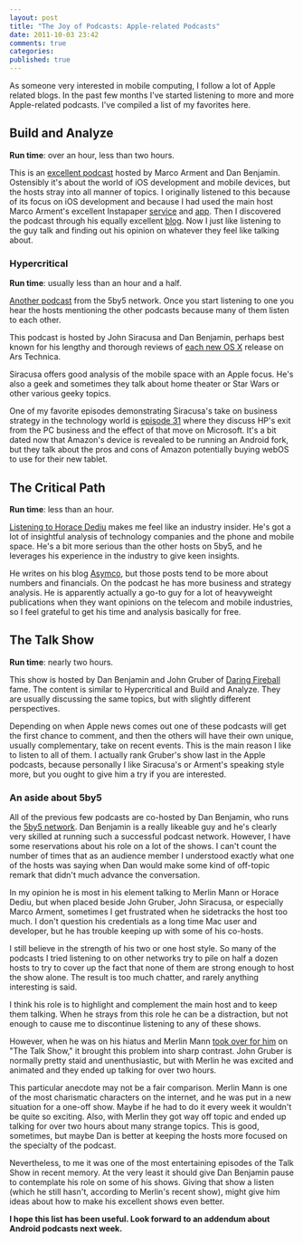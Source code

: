 ```yaml
---
layout: post
title: "The Joy of Podcasts: Apple-related Podcasts"
date: 2011-10-03 23:42
comments: true
categories: 
published: true
---
```


As someone very interested in mobile computing, I follow a lot of Apple
related blogs. In the past few months I've started listening to more
and more Apple-related podcasts. I've compiled a list of my favorites here.

<!--more-->

## Build and Analyze

**Run time**: over an hour, less than two hours.

This is an [excellent podcast](http://5by5.tv/buildanalyze "build and
analyze podcast") hosted by Marco Arment and Dan Benjamin. Ostensibly it's about the world of iOS development and mobile devices,
but the hosts stray into all manner of topics. I originally listened
to this because of its focus on iOS development and because I had used the main
host Marco Arment's excellent Instapaper
[service](http://www.instapaper.com "Instapaper service") and
[app](http://itunes.apple.com/us/app/instapaper/id288545208
"Instapaper app"). Then I
discovered the podcast through his equally excellent
[blog](http://www.marco.org/ "Marco.org blog"). Now I just like
listening to the guy talk and finding out his opinion on whatever they feel
like talking about.

### Hypercritical

**Run time**: usually less than an hour and a half.

[Another podcast](http://5by5.tv/hypercritical "Hypercritical podcast") from the 5by5 network. Once you start listening to one
you hear the hosts mentioning the other podcasts because many of them
listen to each other. 

This podcast is hosted by John Siracusa and Dan Benjamin, perhaps best known for his
lengthy and thorough reviews of
[each new OS X](http://arstechnica.com/apple/reviews/2011/07/mac-os-x-10-7.ars
"ars-technica os-x lion review") release on Ars
Technica. 

Siracusa offers good analysis of the mobile space with an Apple
focus. He's also a geek and sometimes they talk about home theater or
Star Wars or other various geeky topics.

One of my favorite episodes demonstrating Siracusa's take on business strategy
in the technology world is 
[episode 31](http://5by5.tv/hypercritical/31 "Strong arguments for and
against episode") where they discuss HP's exit from the PC business
and the effect of that move on Microsoft. It's a bit dated now that Amazon's device is revealed to be running
an Android fork, but they talk about the pros and cons of Amazon
potentially buying webOS to use for their new tablet. 

## The Critical Path

**Run time**: less than an hour.

[Listening to Horace Dediu](http://5by5.tv/criticalpath "Critical Path podcast")
makes me feel like an industry insider. He's got a lot of insightful analysis of
technology companies and the phone and mobile space. He's a bit more
serious than the other hosts on 5by5, and he leverages his experience
in the industry to give keen insights. 

He writes on his blog [Asymco](http://asymco.com/ "Asymco website"),
but those posts tend to be more about numbers and
financials. On the podcast he has more business and strategy
analysis. He is apparently actually a go-to guy for a lot of
heavyweight publications when they want opinions on the telecom and
mobile industries, so I feel grateful to get his time and analysis
basically for free.

## The Talk Show

**Run time**: nearly two hours.

This show is hosted by Dan Benjamin and John Gruber of [Daring Fireball](http://daringfireball.net/
"daring fireball site") fame. The content is similar to Hypercritical
and Build and Analyze. They are usually discussing the same topics,
but with slightly different perspectives.

Depending on when Apple news comes out one of these podcasts will get the first chance to comment,
and then the others will have their own unique, usually complementary,
take on recent events. This is the main reason I
like to listen to all of them. I actually rank Gruber's show last in the Apple
podcasts, because personally I like Siracusa's or Arment's speaking
style more, but you ought to give him a try if you are interested.

### An aside about 5by5

All of the previous few podcasts are co-hosted by
Dan Benjamin, who runs the [5by5 network](http://5by5.tv/ "5by5 network"). Dan Benjamin is a really
likeable guy and he's clearly very skilled at running such a successful podcast network. However, I have some
reservations about his role on a lot of the shows. I can't count the
number of times that as an audience member I understood exactly what
one of the hosts was saying when Dan would make some kind of off-topic
remark that didn't much advance the conversation.

In my opinion he is most in his element talking to Merlin Mann or
Horace Dediu, but when placed beside John Gruber, John Siracusa, or
especially Marco Arment, sometimes I get frustrated when he sidetracks
the host too much. I don't question his credentials as a long time Mac
user and developer, but he has trouble keeping up with some of his
co-hosts. 

I still believe in the strength of his two or one host style. So many of the
podcasts I tried listening to on other networks try to pile on half a
dozen hosts to try to cover up the fact that none of them are strong
enough to host the show alone. The result is too much chatter, and
rarely anything interesting is said. 

I think his role is to highlight and complement the main host and
to keep them talking. When he strays from this role he can be a distraction, but
not enough to cause me to discontinue listening to any of these
shows. 

However, when he was on his hiatus and Merlin Mann
[took over for him](http://5by5.tv/talkshow/57 "talk show episode 57")
on "The Talk Show," it brought this problem into sharp contrast. John
Gruber is normally pretty staid and unenthusiastic, but with Merlin
he was excited and animated and they ended up talking for over two hours.

This particular anecdote may not be a fair comparison. Merlin Mann is one of the most
charismatic characters on the internet, and he was put in a new
situation for a one-off show. Maybe if he had to do it every week it
wouldn't be quite so exciting. Also, with Merlin they got way off topic and
ended up talking for over two hours about many strange topics. This is
good, sometimes, but maybe Dan is better at keeping the hosts more
focused on the specialty of the podcast. 

Nevertheless, to me it was one of the most entertaining
episodes of the Talk Show in recent memory. 
At the very least it should give Dan Benjamin pause to
contemplate his role on some of his shows. 
Giving that show a listen (which he still
hasn't, according to Merlin's recent show), might give him ideas
about how to make his excellent shows even better. 

**I hope this list has been useful. Look forward to an addendum about
  Android podcasts next week.**
